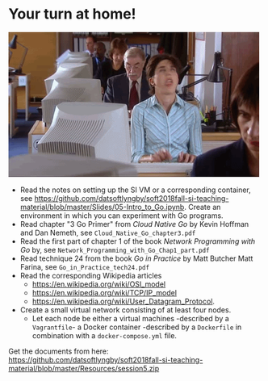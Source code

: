# Your turn at home!

![](images/dev.gif)

  * Read the notes on setting up the SI VM or a corresponding container, see https://github.com/datsoftlyngby/soft2018fall-si-teaching-material/blob/master/Slides/05-Intro_to_Go.ipynb. Create an environment in which you can experiment with Go programs.
  * Read chapter "3 Go Primer" from _Cloud Native Go_ by Kevin Hoffman and Dan Nemeth, see `Cloud_Native_Go_chapter3.pdf`
  * Read the first part of chapter 1 of the book _Network Programming with Go_ by, see `Network_Programming_with_Go_Chap1_part.pdf`
  * Read technique 24 from the book _Go in Practice_ by Matt Butcher Matt Farina, see `Go_in_Practice_tech24.pdf`
  * Read the corresponding Wikipedia articles 
    - https://en.wikipedia.org/wiki/OSI_model
    - https://en.wikipedia.org/wiki/TCP/IP_model
    - https://en.wikipedia.org/wiki/User_Datagram_Protocol.
  * Create a small virtual network consisting of at least four nodes.
    - Let each node be either a virtual machines -described by a `Vagrantfile`- a Docker container -described by a `Dockerfile` in combination with a `docker-compose.yml` file.


Get the documents from here: https://github.com/datsoftlyngby/soft2018fall-si-teaching-material/blob/master/Resources/session5.zip